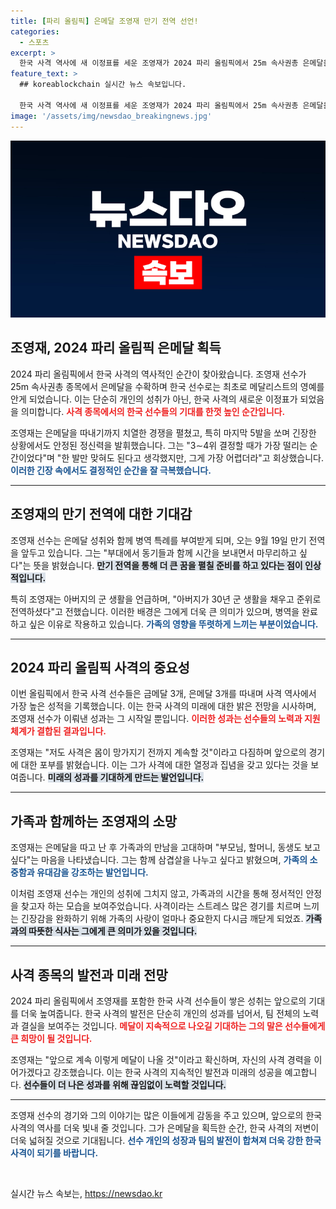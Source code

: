 ```yaml
---
title: [파리 올림픽] 은메달 조영재 만기 전역 선언!
categories:
  - 스포츠
excerpt: >
  한국 사격 역사에 새 이정표를 세운 조영재가 2024 파리 올림픽에서 25m 속사권총 은메달을 획득했다. 아버지의 군 경력에 대한 깊은 존경심과 함께, 전역 후 가족과의 만남을 꿈꾸는 그의 이야기 속에서 진정한 감동이 흘러 넘친다. 클릭해서 더 알아보세요!
feature_text: >
  ## koreablockchain 실시간 뉴스 속보입니다.

  한국 사격 역사에 새 이정표를 세운 조영재가 2024 파리 올림픽에서 25m 속사권총 은메달을 획득했다. 아버지의 군 경력에 대한 깊은 존경심과 함께, 전역 후 가족과의 만남을 꿈꾸는 그의 이야기 속에서 진정한 감동이 흘러 넘친다. 클릭해서 더 알아보세요!
image: '/assets/img/newsdao_breakingnews.jpg'
---
```


<p><img src="/assets/img/newsdao_breakingnews.jpg" alt="koreablockchain 속보" /></p>

<h2 data-ke-size="size26">조영재, 2024 파리 올림픽 은메달 획득</h2>

<p data-ke-size="size16">2024 파리 올림픽에서 한국 사격의 역사적인 순간이 찾아왔습니다. 조영재 선수가 25m 속사권총 종목에서 은메달을 수확하며 한국 선수로는 최초로 메달리스트의 영예를 안게 되었습니다. 이는 단순히 개인의 성취가 아닌, 한국 사격의 새로운 이정표가 되었음을 의미합니다. <b><span style="color: #ee2323;">사격 종목에서의 한국 선수들의 기대를 한껏 높인 순간입니다.</span></b></p>

<p data-ke-size="size16">조영재는 은메달을 따내기까지 치열한 경쟁을 펼쳤고, 특히 마지막 5발을 쏘며 긴장한 상황에서도 안정된 정신력을 발휘했습니다. 그는 "3∼4위 결정할 때가 가장 떨리는 순간이었다"며 "한 발만 맞혀도 된다고 생각했지만, 그게 가장 어렵더라"고 회상했습니다. <b><span style="color: #1a5490;">이러한 긴장 속에서도 결정적인 순간을 잘 극복했습니다.</span></b></p>

<hr>

<h2 data-ke-size="size26">조영재의 만기 전역에 대한 기대감</h2>

<p data-ke-size="size16">조영재 선수는 은메달 성취와 함께 병역 특례를 부여받게 되며, 오는 9월 19일 만기 전역을 앞두고 있습니다. 그는 "부대에서 동기들과 함께 시간을 보내면서 마무리하고 싶다"는 뜻을 밝혔습니다. <b><span style="background-color: #21538527;">만기 전역을 통해 더 큰 꿈을 펼칠 준비를 하고 있다는 점이 인상적입니다.</span></b></p>

<p data-ke-size="size16">특히 조영재는 아버지의 군 생활을 언급하며, "아버지가 30년 군 생활을 채우고 준위로 전역하셨다"고 전했습니다. 이러한 배경은 그에게 더욱 큰 의미가 있으며, 병역을 완료하고 싶은 이유로 작용하고 있습니다. <b><span style="color: #1a5490;">가족의 영향을 뚜렷하게 느끼는 부분이었습니다.</span></b></p>

<hr>

<h2 data-ke-size="size26">2024 파리 올림픽 사격의 중요성</h2>

<p data-ke-size="size16">이번 올림픽에서 한국 사격 선수들은 금메달 3개, 은메달 3개를 따내며 사격 역사에서 가장 높은 성적을 기록했습니다. 이는 한국 사격의 미래에 대한 밝은 전망을 시사하며, 조영재 선수가 이뤄낸 성과는 그 시작일 뿐입니다. <b><span style="color: #ee2323;">이러한 성과는 선수들의 노력과 지원 체계가 결합된 결과입니다.</span></b></p>

<p data-ke-size="size16">조영재는 "저도 사격은 몸이 망가지기 전까지 계속할 것"이라고 다짐하며 앞으로의 경기에 대한 포부를 밝혔습니다. 이는 그가 사격에 대한 열정과 집념을 갖고 있다는 것을 보여줍니다. <b><span style="background-color: #21538527;">미래의 성과를 기대하게 만드는 발언입니다.</span></b></p>

<hr>

<h2 data-ke-size="size26">가족과 함께하는 조영재의 소망</h2>

<p data-ke-size="size16">조영재는 은메달을 따고 난 후 가족과의 만남을 고대하며 "부모님, 할머니, 동생도 보고 싶다"는 마음을 나타냈습니다. 그는 함께 삼겹살을 나누고 싶다고 밝혔으며, <b><span style="color: #1a5490;">가족의 소중함과 유대감을 강조하는 발언입니다.</span></b></p>

<p data-ke-size="size16">이처럼 조영재 선수는 개인의 성취에 그치지 않고, 가족과의 시간을 통해 정서적인 안정을 찾고자 하는 모습을 보여주었습니다. 사격이라는 스트레스 많은 경기를 치르며 느끼는 긴장감을 완화하기 위해 가족의 사랑이 얼마나 중요한지 다시금 깨닫게 되었죠. <b><span style="background-color: #21538527;">가족과의 따뜻한 식사는 그에게 큰 의미가 있을 것입니다.</span></b></p>

<hr>

<h2 data-ke-size="size26">사격 종목의 발전과 미래 전망</h2>

<p data-ke-size="size16">2024 파리 올림픽에서 조영재를 포함한 한국 사격 선수들이 쌓은 성취는 앞으로의 기대를 더욱 높여줍니다. 한국 사격의 발전은 단순히 개인의 성과를 넘어서, 팀 전체의 노력과 결실을 보여주는 것입니다. <b><span style="color: #ee2323;">메달이 지속적으로 나오길 기대하는 그의 말은 선수들에게 큰 희망이 될 것입니다.</span></b></p>

<p data-ke-size="size16">조영재는 "앞으로 계속 이렇게 메달이 나올 것"이라고 확신하며, 자신의 사격 경력을 이어가겠다고 강조했습니다. 이는 한국 사격의 지속적인 발전과 미래의 성공을 예고합니다. <b><span style="background-color: #21538527;">선수들이 더 나은 성과를 위해 끊임없이 노력할 것입니다.</span></b></p>

<hr>

<p data-ke-size="size16">조영재 선수의 경기와 그의 이야기는 많은 이들에게 감동을 주고 있으며, 앞으로의 한국 사격의 역사를 더욱 빛내 줄 것입니다. 그가 은메달을 획득한 순간, 한국 사격의 저변이 더욱 넓혀질 것으로 기대됩니다. <b><span style="color: #1a5490;">선수 개인의 성장과 팀의 발전이 합쳐져 더욱 강한 한국 사격이 되기를 바랍니다.</span></b></p>

<p data-ke-size="size16">&nbsp;</p>
실시간 뉴스 속보는, <a href="https://newsdao.kr" rel="dofollow">https://newsdao.kr</a>


